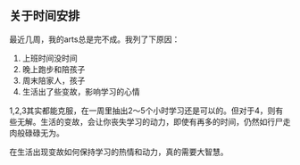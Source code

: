 ## 关于时间安排

最近几周，我的arts总是完不成。我列了下原因：
1. 上班时间没时间
2. 晚上跑步和陪孩子
3. 周末陪家人，孩子
4. 生活出了些变故，影响学习的心情

1,2,3其实都能克服，在一周里抽出2～5个小时学习还是可以的。但对于4，则有些无解。生活的变故，会让你丧失学习的动力，即使有再多的时间，仍然如行尸走肉般碌碌无为。

在生活出现变故如何保持学习的热情和动力，真的需要大智慧。